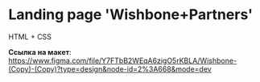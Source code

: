 # Landing page 'Wishbone+Partners'
HTML + CSS

__Ссылка на макет__:
https://www.figma.com/file/Y7FTbB2WEqA6zigO5rKBLA/Wishbone-(Copy)-(Copy)?type=design&node-id=2%3A668&mode=dev
